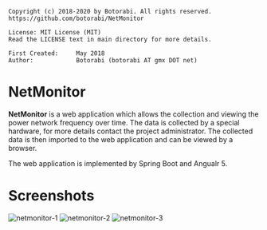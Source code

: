     Copyright (c) 2018-2020 by Botorabi. All rights reserved.
    https://github.com/botorabi/NetMonitor

    License: MIT License (MIT)
    Read the LICENSE text in main directory for more details.

    First Created:     May 2018
    Author:            Botorabi (botorabi AT gmx DOT net)


# NetMonitor

**NetMonitor** is a web application which allows the collection and viewing the power network frequency over time. The data is collected by a special hardware, for more details contact the project administrator. The collected data is then imported to the web application and can be viewed by a browser.

The web application is implemented by Spring Boot and Angualr 5.


# Screenshots

![netmonitor-1](https://user-images.githubusercontent.com/11502867/39637743-3ce0936a-4fc4-11e8-8822-ec5bd5217bf8.png)
![netmonitor-2](https://user-images.githubusercontent.com/11502867/39637758-441110d8-4fc4-11e8-9cb7-facdc301cee6.png)
![netmonitor-3](https://user-images.githubusercontent.com/11502867/39637763-46c3fcf0-4fc4-11e8-8698-6e6ef3c2f848.png)

